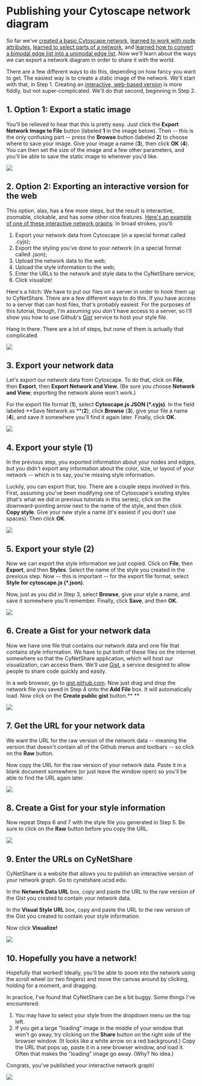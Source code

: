 # Publishing your Cytoscape network diagram

So far we've [created a basic Cytoscape network](readme.md), [learned to work with node attributes](working-with-attributes.md), [learned to select parts of a network](working-with-selections.md), and [learned how to convert a bimodal edge list into a unimodal edge list](get-a-unimodal-network.md). Now we'll learn about the ways we can export a network diagram in order to share it with the world.

There are a few different ways to do this, depending on how fancy you want to get. The easiest way is to create a static image of the network. We'll start with that, in Step 1. Creating an [interactive, web-based version](http://goo.gl/j9pgdq) is more fiddly, but not super-complicated. We'll do that second, beginning in Step 2.

## 1. Option 1: Export a static image

You'll be relieved to hear that this is pretty easy. Just click the **Export Network Image to File** button (labeled **1** in the image below). Then -- this is the only confusing part -- press the **Browse** button (labeled **2**) to choose where to save your image. Give your image a name (**3**), then click **OK** (**4**). You can then set the size of the image and a few other parameters, and you'll be able to save the static image to wherever you'd like.

![][1]

[1]: images/publishing-your-network-diagram/option-1--export-a-static-image.png

## 2. Option 2: Exporting an interactive version for the web

This option, alas, has a few more steps, but the result is interactive, zoomable, clickable, and has some other nice features. [Here's an example of one of these interactive network graphs](http://goo.gl/s4BnEu). In broad strokes, you'll:

1. Export your network data from Cytoscape (in a special format called .cyjs);
1. Export the styling you've done to your network (in a special format called .json);
1. Upload the network data to the web;
1. Upload the style information to the web;
1. Enter the URLs to the network and style data to the CyNetShare service;
1. Click visualize!

Here's a hitch: We have to put our files on a server in order to hook them up to CyNetShare. There are a few different ways to do this. If you have access to a server that can host files, that's probably easiest. For the purposes of this tutorial, though, I'm assuming you *don't* have access to a server, so I'll show you how to use Github's [Gist](https://gist.github.com/) service to host your style file.

Hang in there. There are a lot of steps, but none of them is actually that complicated.

![][2]

[2]: images/publishing-your-network-diagram/option-2--exporting-an-interactive-version-for-the-web.png

## 3. Export your network data

Let's export our network data from Cytoscape. To do that, click on **File**, then **Export**, then **Export Network and View**. (Be sure you choose **Network and View**; exporting the network alone won't work.)

For the export file format (**1**), select **Cytoscape.js JSON (*.cyjs)**. In the field labeled **Save Network as **(**2**), click **Browse** (**3**), give your file a name (**4**), and save it somewhere you'll find it again later. Finally, click **OK**.

![][3]

[3]: images/publishing-your-network-diagram/export-your-network-data.png

## 4. Export your style (1)

In the previous step, you exported information about your nodes and edges, but you didn't export any information about the color, size, or layout of your network -- which is to say, you're missing style information.

Luckily, you can export that, too. There are a couple steps involved in this. First, assuming you've been modifying one of Cytoscape's existing styles (that's what we did in previous tutorials in this series), click on the downward-pointing arrow next to the name of the style, and then click **Copy style**. Give your new style a name (it's easiest if you don't use spaces). Then click **OK**.

![][4]

[4]: images/publishing-your-network-diagram/export-your-style--1-.png

## 5. Export your style (2)

Now we can export the style information we just copied. Click on **File**, then **Export**, and then **Styles**. Select the name of the style you created in the previous step. Now -- this is important -- for the export file format, select **Style for cytoscape.js (*.json)**.

Now, just as you did in Step 3, select **Browse**, give your style a name, and save it somewhere you'll remember. Finally, click **Save**, and then **OK**.

![][5]

[5]: images/publishing-your-network-diagram/export-your-style--2-.png

## 6. Create a Gist for your network data

Now we have one file that contains our network data and one file that contains style information. We have to put both of these files on the internet somewhere so that the CyNetShare application, which will host our visualization, can access them. We'll use [Gist](https://gist.github.com/), a service designed to allow people to share code quickly and easily.

In a web browser, go to [gist.github.com](https://gist.github.com/). Now just drag and drop the network file you saved in Step 4 onto the **Add File** box. It will automatically load. Now click on the **Create public gist** button.** **

![][6]

[6]: images/publishing-your-network-diagram/create-a-gist-for-your-network-data.png

## 7. Get the URL for your network data

We want the URL for the raw version of the network data -- meaning the version that doesn't contain all of the Github menus and toolbars -- so click on the **Raw** button.

Now copy the URL for the raw version of your network data. Paste it in a blank document somewhere (or just leave the window open) so you'll be able to find the URL again later.

![][7]

[7]: images/publishing-your-network-diagram/get-the-url-for-your-network-data.png

## 8. Create a Gist for your style information

Now repeat Steps 6 and 7 with the style file you generated in Step 5. Be sure to click on the **Raw** button before you copy the URL.

![][8]

[8]: images/publishing-your-network-diagram/create-a-gist-for-your-style-information.png

## 9. Enter the URLs on CyNetShare

CyNetShare is a website that allows you to publish an interactive version of your network graph. Go to cynetshare.ucsd.edu.

In the **Network Data URL** box, copy and paste the URL to the raw version of the Gist you created to contain your network data.

In the **Visual Style URL** box, copy and paste the URL to the raw version of the Gist you created to contain your style information.

Now click **Visualize!**

![][9]

[9]: images/publishing-your-network-diagram/enter-the-urls-on-cynetshare.png

## 10. Hopefully you have a network!

Hopefully that worked! Ideally, you'll be able to zoom into the network using the scroll wheel (or two fingers) and move the canvas around by clicking, holding for a moment, and dragging.

In practice, I've found that CyNetShare can be a bit buggy. Some things I've encountered:

1. You may have to select your style from the dropdown menu on the top left.
1. If you get a large "loading" image in the middle of your window that won't go away, try clicking on the **Share** button on the right side of the browser window. (It looks like a white arrow on a red background.) Copy the URL that pops up, paste it in a new browser window, and load it. Often that makes the "loading" image go away. (Why? No idea.)

Congrats, you've published your interactive network graph!

![][10]

[10]: images/publishing-your-network-diagram/hopefully-you-have-a-network-.png
